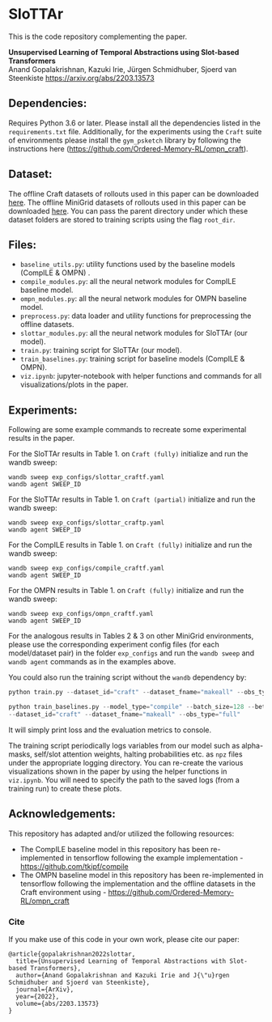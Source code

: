 # SloTTAr
This is the code repository complementing the paper. 

**Unsupervised Learning of Temporal Abstractions using Slot-based Transformers**  
Anand Gopalakrishnan, Kazuki Irie, J&uuml;rgen Schmidhuber, Sjoerd van Steenkiste
https://arxiv.org/abs/2203.13573

## Dependencies:
Requires Python 3.6 or later. Please install all the dependencies listed in the `requirements.txt` file. 
Additionally, for the experiments using the `Craft` suite of environments please install the `gym_psketch` library 
by following the instructions here (https://github.com/Ordered-Memory-RL/ompn_craft).  

## Dataset:
The offline Craft datasets of rollouts used in this paper can be downloaded [here](https://drive.google.com/drive/folders/11YdDK8omZ4O5CR7rOQQLYVwklwYkMnV1?usp=share_link).
The offline MiniGrid datasets of rollouts used in this paper can be downloaded [here](https://drive.google.com/drive/folders/1RqeRNllVvg6mxjfGBGyphikJzaXlRehx?usp=share_link).
You can pass the parent directory under which these dataset folders are stored to training scripts
using the flag `root_dir`.

## Files:
* `baseline_utils.py`: utility functions used by the baseline models (CompILE & OMPN) .
* `compile_modules.py`: all the neural network modules for CompILE baseline model.
* `ompn_modules.py`: all the neural network modules for OMPN baseline model. 
* `preprocess.py`: data loader and utility functions for preprocessing the offline datasets.
* `slottar_modules.py`: all the neural network modules for SloTTAr (our model).
* `train.py`: training script for SloTTAr (our model). 
* `train_baselines.py`: training script for baseline models (CompILE & OMPN).
* `viz.ipynb`: jupyter-notebook with helper functions and commands for all visualizations/plots in the paper.

## Experiments:
Following are some example commands to recreate some experimental results in the paper.

For the SloTTAr results in Table 1. on `Craft (fully)` initialize and run the wandb sweep:
```commandline
wandb sweep exp_configs/slottar_craftf.yaml
wandb agent SWEEP_ID
```
For the SloTTAr results in Table 1. on `Craft (partial)` initialize and run the wandb sweep:
```commandline
wandb sweep exp_configs/slottar_craftp.yaml
wandb agent SWEEP_ID
```

For the CompILE results in Table 1. on `Craft (fully)` initialize and run the wandb sweep:
```commandline
wandb sweep exp_configs/compile_craftf.yaml
wandb agent SWEEP_ID
```

For the OMPN results in Table 1. on `Craft (fully)` initialize and run the wandb sweep:
```commandline
wandb sweep exp_configs/ompn_craftf.yaml
wandb agent SWEEP_ID
```

For the analogous results in Tables 2 & 3 on other MiniGrid environments,
please use the corresponding experiment config files (for each model/dataset pair) in the folder `exp_configs`
and run the `wandb sweep` and `wandb agent` commands as in the examples above.

You could also run the training script without the `wandb` dependency by:
```python 
python train.py --dataset_id="craft" --dataset_fname="makeall" --obs_type="full"

python train_baselines.py --model_type="compile" --batch_size=128 --beta=0.1 --hidden_size=128 --latent_size=128 
--dataset_id="craft" --dataset_fname="makeall" --obs_type="full"
```

It will simply print loss and the evaluation metrics to console.

The training script periodically logs variables from our model such as alpha-masks, 
self/slot attention weights, halting probabilities etc. as `npz` files under the appropriate logging directory.
You can re-create the various visualizations shown in the paper by using the helper functions
in `viz.ipynb`. You will need to specify the path to the saved logs (from a training run) 
to create these plots.

## Acknowledgements:
This repository has adapted and/or utilized the following resources:
* The CompILE baseline model in this repository has been re-implemented in tensorflow following the 
 example implementation - https://github.com/tkipf/compile
* The OMPN baseline model in this repository has been re-implemented in tensorflow following the 
 implementation and the offline datasets in the Craft environment using - https://github.com/Ordered-Memory-RL/ompn_craft

### Cite
If you make use of this code in your own work, please cite our paper:
```
@article{gopalakrishnan2022slottar,
  title={Unsupervised Learning of Temporal Abstractions with Slot-based Transformers},
  author={Anand Gopalakrishnan and Kazuki Irie and J{\"u}rgen Schmidhuber and Sjoerd van Steenkiste},
  journal={ArXiv},
  year={2022},
  volume={abs/2203.13573}
}
```
